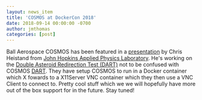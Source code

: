```yaml
---
layout: news_item
title: 'COSMOS at DockerCon 2018'
date: 2018-09-14 00:00:00 -0700
author: jmthomas
categories: [post]
---
```


Ball Aerospace COSMOS has been featured in a [presentation](https://www.youtube.com/watch?v=RnWXOAplvjY&feature=youtu.be&t=9m) by Chris Heistand from [John Hopkins Applied Physics Laboratory](http://www.jhuapl.edu/). He's working on the [Double Asteroid Redirection Test (DART)](http://dart.jhuapl.edu/) not to be confused with COSMOS [DART](/docs/dart_overview). They have setup COSMOS to run in a Docker container which X fowards to a X11Server VNC container which they then use a VNC Client to connect to. Pretty cool stuff which we we will hopefully have more out of the box support for in the future. Stay tuned!
